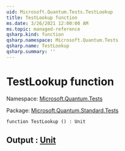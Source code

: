 ```yaml
---
uid: Microsoft.Quantum.Tests.TestLookup
title: TestLookup function
ms.date: 3/26/2021 12:00:00 AM
ms.topic: managed-reference
qsharp.kind: function
qsharp.namespace: Microsoft.Quantum.Tests
qsharp.name: TestLookup
qsharp.summary: ''
---
```


# TestLookup function

Namespace: [Microsoft.Quantum.Tests](xref:Microsoft.Quantum.Tests)

Package: [Microsoft.Quantum.Standard.Tests](https://nuget.org/packages/Microsoft.Quantum.Standard.Tests)




```qsharp
function TestLookup () : Unit
```


## Output : [Unit](xref:microsoft.quantum.lang-ref.unit)

